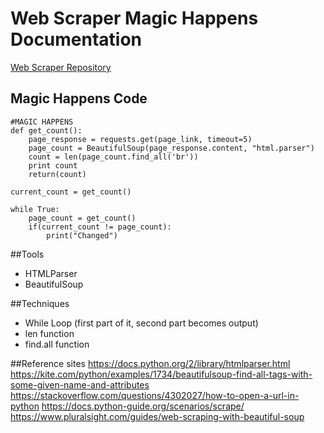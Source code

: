 # Web Scraper Magic Happens Documentation
[Web Scraper Repository](https://github.com/wulfshadow/2020-Group-Web-Scraper)
## Magic Happens Code
```
#MAGIC HAPPENS
def get_count():
    page_response = requests.get(page_link, timeout=5)
    page_count = BeautifulSoup(page_response.content, "html.parser")
    count = len(page_count.find_all('br'))
    print count
    return(count)

current_count = get_count()

while True:
    page_count = get_count()
    if(current_count != page_count):
        print("Changed")
```        
##Tools 
- HTMLParser
- BeautifulSoup

##Techniques
- While Loop (first part of it, second part becomes output)
- len function
- find.all function

##Reference sites
https://docs.python.org/2/library/htmlparser.html
https://kite.com/python/examples/1734/beautifulsoup-find-all-tags-with-some-given-name-and-attributes
https://stackoverflow.com/questions/4302027/how-to-open-a-url-in-python
https://docs.python-guide.org/scenarios/scrape/
https://www.pluralsight.com/guides/web-scraping-with-beautiful-soup
